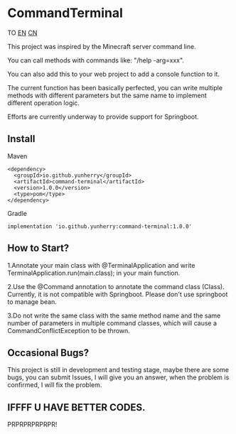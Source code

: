 # CommandTerminal

TO [EN](https://github.com/YunHerry/CommandTerminal/blob/master/README_EN.md) [CN](https://github.com/YunHerry/CommandTerminal/blob/master/README.md)

This project was inspired by the Minecraft server command line.

You can call methods with commands like: "/help -arg=xxx".

You can also add this to your web project to add a console function to it.

The current function has been basically perfected, you can write multiple methods with different parameters but the same name to implement different operation logic.

Efforts are currently underway to provide support for Springboot.


## Install
Maven
```
<dependency>
  <groupId>io.github.yunherry</groupId>
  <artifactId>command-terminal</artifactId>
  <version>1.0.0</version>
  <type>pom</type>
</dependency>
```

Gradle
```
implementation 'io.github.yunherry:command-terminal:1.0.0'
```

## How to Start?

1.Annotate your main class with @TerminalApplication and write TerminalApplication.run(main.class); in your main function.

2.Use the @Command annotation to annotate the command class (Class). Currently, it is not compatible with Springboot. Please don't use springboot to manage bean.

3.Do not write the same class with the same method name and the same number of parameters in multiple command classes, which will cause a CommandConflictException to be thrown.
## Occasional Bugs?
This project is still in development and testing stage, maybe there are some bugs, you can submit Issues, I will give you an answer, when the problem is confirmed, I will fix the problem.
## IFFFF U HAVE BETTER CODES.
PRPRPRPRPRPR!
